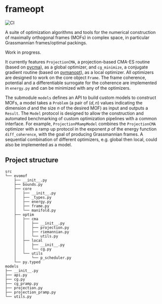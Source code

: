 # frameopt

![CI](https://github.com/chuan97/frameopt/actions/workflows/ci.yaml/badge.svg)

A suite of optimization algorithms and tools for the numerical construction of maximally orthogonal frames (MOFs) in complex space, 
in particular Grassmannian frames/optimal packings.

Work in progress. 

It currently features `ProjectionCMA`, a projection-based CMA-ES routine (based on [pycma](https://github.com/CMA-ES/pycma)), as a global optimizer, and `cg_minimize`, a conjugate gradient routine (based on [pymanopt](https://github.com/pymanopt/pymanopt)), as a local optimizer. All optimizers are designed to work on the core object `Frame`. The frame coherence, potential and a differentiable surrogate for the coherence are implemented in `energy.py` and can be minimized with any of the optimizers.

The submodule `models` defines an API to build custom models to construct MOFs, a model takes a `Problem` (a pair of $(d, n)$ values indicating the dimension $d$ and the size $n$ of the desired MOF) as input and outputs a `Result`.  The `Model` protocol is designed to allow the construction and automated benchmarking of custom optimization pipelines with a common interface. For example, `ProjectionPRampModel` combines the `ProjectionCMA` optimizer with a ramp up protocol in the exponent $p$ of the energy function `diff_coherence`, with the goal of producing Grassmannian frames. A sequential combination of different optimizers, e.g. global then local, could also be implemented as a model.

## Project structure
```text
src
└── evomof
    ├── __init__.py
    ├── bounds.py
    ├── core
    │   ├── __init__.py
    │   ├── _types.py
    │   ├── energy.py
    │   ├── frame.py
    │   └── manifold.py
    ├── optim
    │   ├── cma
    │   │   ├── __init__.py
    │   │   ├── projection.py
    │   │   ├── riemannian.py
    │   │   └── utils.py
    │   ├── local
    │   │   ├── __init__.py
    │   │   └── cg.py
    │   └── utils
    │       └── p_scheduler.py
    └── py.typed
models
├── __init__.py
├── api.py
├── cg.py
├── cg_pramp.py
├── projection.py
├── projection_pramp.py
└── utils.py
```




